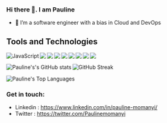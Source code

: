 ### Hi there 👋. I am Pauline

- 🔭 I’m a software engineer with a bias in Cloud and DevOps


## Tools and Technologies

<img align="left" alt="JavaScript" src="https://img.shields.io/badge/javascript-%23323330.svg?style=for-the-badge&logo=javascript&logoColor=%23F7DF1E"/>
<img align="left" src="https://img.shields.io/badge/react-%2320232a.svg?style=for-the-badge&logo=react&logoColor=%2361DAFB"/>
<img align="left" src="https://img.shields.io/badge/node.js-6DA55F?style=for-the-badge&logo=node.js&logoColor=white"/>
<img align="left" src="https://img.shields.io/badge/ruby-%23CC342D.svg?style=for-the-badge&logo=ruby&logoColor=white"/>
<img align="left" src="https://img.shields.io/badge/rails-%23CC0000.svg?style=for-the-badge&logo=ruby-on-rails&logoColor=white"/>
<img align="left" src="https://img.shields.io/badge/mysql-%2300f.svg?style=for-the-badge&logo=mysql&logoColor=white"/>
<img align="left" src="https://img.shields.io/badge/html5-%23E34F26.svg?style=for-the-badge&logo=html5&logoColor=white"/>
<img align="left" src="https://img.shields.io/badge/css3-%231572B6.svg?style=for-the-badge&logo=css3&logoColor=white">
<img src="https://img.shields.io/badge/-selenium-%43B02A?style=for-the-badge&logo=selenium&logoColor=white">

<br/>
<p>
<img align="left" alt="Pauline's's GitHub stats" src="https://github-readme-stats.vercel.app/api?username=Pauline-momanyi&show_icons=true&theme=algolia"/>
<img alt="GitHub Streak" src="https://streak-stats.demolab.com/?user=Pauline-momanyi&theme=algolia"/>
</p>
<p><img alt="Pauline's Top Languages" src="https://github-readme-stats.vercel.app/api/top-langs/?username=Pauline-momanyi&layout=compact&theme=algolia"/></p>







### Get in touch:
- Linkedin : https://www.linkedin.com/in/pauline-momanyi/
- Twitter : https://twitter.com/Paulinemomanyi


<!--
**Pauline-momanyi/Pauline-momanyi** is a ✨ _special_ ✨ repository because its `README.md` (this file) appears on your GitHub profile.

Here are some ideas to get you started:

- 🔭 I’m currently working on ...
- 🌱 I’m currently learning UI automation using Robot Framework
- 👯 I’m looking to collaborate on ...
- 🤔 I’m looking for help with ...
- 💬 Ask me about ...
- 📫 How to reach me: ...
- 😄 Pronouns: ...
- ⚡ Fun fact: ...
-->
